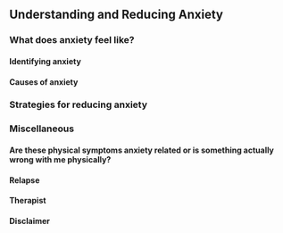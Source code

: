 ## Understanding and Reducing Anxiety

### What does anxiety feel like?

#### Identifying anxiety

#### Causes of anxiety

### Strategies for reducing anxiety

### Miscellaneous

#### Are these physical symptoms anxiety related or is something actually wrong with me physically?

#### Relapse

#### Therapist

#### Disclaimer
